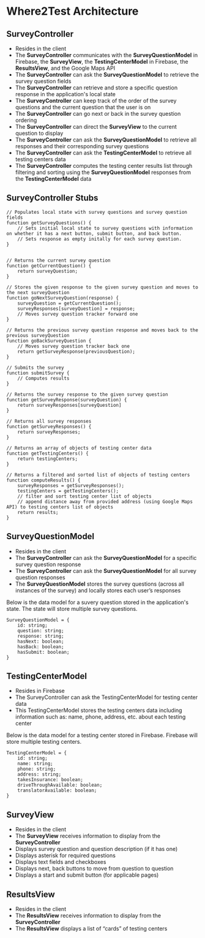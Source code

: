 # Where2Test Architecture 

## SurveyController
- Resides in the client
- The **SurveyController** communicates with the **SurveyQuestionModel** in Firebase, the **SurveyView**, the **TestingCenterModel** in Firebase, the **ResultsView**, and the Google Maps API
- The **SurveyController** can ask the **SurveyQuestionModel** to retrieve the survey question fields
- The **SurveyController** can retrieve and store a specific question response in the application's local state
- The **SurveyController** can keep track of the order of the survey questions and the current question that the user is on
- The **SurveyController** can go next or back in the survey question ordering
- The **SurveyController** can direct the **SurveyView** to the current question to display
- The **SurveyController** can ask the **SurveyQuestionModel** to retrieve all responses and their corresponding survey questions
- The **SurveyController** can ask the **TestingCenterModel** to retrieve all testing centers data
- The **SurveyController** computes the testing center results list through filtering and sorting using the **SurveyQuestionModel** responses from the **TestingCenterModel** data

## SurveyController Stubs
```
// Populates local state with survey questions and survey question fields
function getSurveyQuestions() {
	// Sets initial local state to survey questions with information on whether it has a next button, submit button, and back button.
	// Sets response as empty initally for each survey question.
}


// Returns the current survey question
function getCurrentQuestion() {
	return surveyQuestion;
}

// Stores the given response to the given survey question and moves to the next surveyQuestion
function goNextSurveyQuestion(response) {
	surveyQuestion = getCurrentQuestion();
	surveyResponses[surveyQuestion] = response;
	// Moves survey question tracker forward one
}

// Returns the previous survey question response and moves back to the previous surveyQuestion
function goBackSurveyQuestion {
	// Moves survey question tracker back one
	return getSurveyResponse(previousQuestion);
}

// Submits the survey 
function submitSurvey {
	// Computes results
}

// Returns the survey response to the given survey question
function getSurveyResponse(surveyQuestion) {
	return surveyResponses[surveyQuestion]
}
 
// Returns all survey responses
function getSurveyResponses() {
	return surveyResponses;
}

// Returns an array of objects of testing center data
function getTestingCenters() {
	return testingCenters;
}

// Returns a filtered and sorted list of objects of testing centers
function computeResults() {
	surveyResponses = getSurveyResponses();
	testingCenters = getTestingCenters();
	// filter and sort testing center list of objects
	// append distance away from provided address (using Google Maps API) to testing centers list of objects
	return results; 
}

```
## SurveyQuestionModel
- Resides in the client
- The **SurveyController** can ask the **SurveyQuestionModel** for a specific survey question response
- The **SurveyController** can ask the **SurveyQuestionModel** for all survey question responses
- The **SurveyQuestionModel** stores the survey questions (across all instances of the survey) and locally stores each user’s responses

Below is the data model for a suvery question stored in the application's state. The state will store multiple survey questions. 
```
SurveyQuestionModel = {
	id: string;
	question: string;
	response: string;
	hasNext: boolean;
	hasBack: boolean;
	hasSubmit: boolean;
}
```

## TestingCenterModel
- Resides in Firebase
- The SurveyController can ask the TestingCenterModel for testing center data
- This TestingCenterModel stores the testing centers data including information such as: name, phone, address, etc. about each testing center

Below is the data model for a testing center stored in Firebase. Firebase will store multiple testing centers.

```
TestingCenterModel = {
	id: string;
	name: string;
	phone: string;
	address: string;
	takesInsurance: boolean;
	driveThroughAvailable: boolean;
	translatorAvailable: boolean;
}

```

## SurveyView
- Resides in the client
- The **SurveyView** receives information to display from the **SurveyController**
- Displays survey question and question description (if it has one)
- Displays asterisk for required questions
- Displays text fields and checkboxes 
- Displays next, back buttons to move from question to question
- Displays a start and submit button (for applicable pages)

## ResultsView
- Resides in the client
- The **ResultsView** receives information to display from the **SurveyController**
- The **ResultsView** displays a list of “cards” of testing centers


